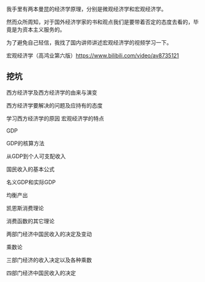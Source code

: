 我手里有两本曼昆的经济学原理，分别是微观经济学和宏观经济学。

然而众所周知，对于国外经济学家的书和观点我们是要带着否定的态度去看的，毕竟是为资本主义服务的。

为了避免自己轻信，我找了国内讲师讲述宏观经济学的视频学习一下。

宏观经济学（高鸿业第六版）https://www.bilibili.com/video/av8735121



## 挖坑

西方经济学及西方经济学的由来与演变

西方经济学要解决的问题及应持有的态度

学习西方经济学的原因
宏观经济学的特点

GDP

GDP的核算方法

从GDP到个人可支配收入

国民收入的基本公式

名义GDP和实际GDP

均衡产出

凯恩斯消费理论

消费函数的其它理论

两部门经济中国民收入的决定及变动

乘数论

三部门经济的收入决定以及各种乘数

四部门经济中国民收入的决定



